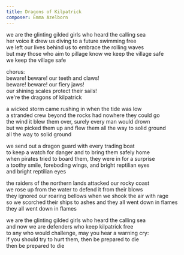 ```yaml
---
title: Dragons of Kilpatrick
composer: Emma Azelborn
---
```


we are the glinting gilded girls who heard the calling sea  
her voice it drew us diving to a future swimming free  
we left our lives behind us to embrace the rolling waves  
but may those who aim to pillage know we keep the village safe  
we keep the village safe  

chorus:  
beware! beware! our teeth and claws!  
beware! beware! our fiery jaws!  
our shining scales protect their sails!  
we're the dragons of kilpatrick  

a wicked storm came rushing in when the tide was low  
a stranded crew beyond the rocks had nowhere they could go  
the wind it blew them over, surely every man would drown  
but we picked them up and flew them all the way to solid ground  
all the way to solid ground  

we send out a dragon guard with every trading boat  
to keep a watch for danger and to bring them safely home  
when pirates tried to board them, they were in for a surprise  
a toothy smile, foreboding wings, and bright reptilian eyes  
and bright reptilian eyes  

the raiders of the northern lands attacked our rocky coast  
we rose up from the water to defend it from their blows  
they ignored our roaring bellows when we shook the air with rage  
so we scorched their ships to ashes and they all went down in flames  
they all went down in flames  

we are the glinting gilded girls who heard the calling sea  
and now we are defenders who keep kilpatrick free  
to any who would challenge, may you hear a warning cry:  
if you should try to hurt them, then be prepared to die  
then be prepared to die   